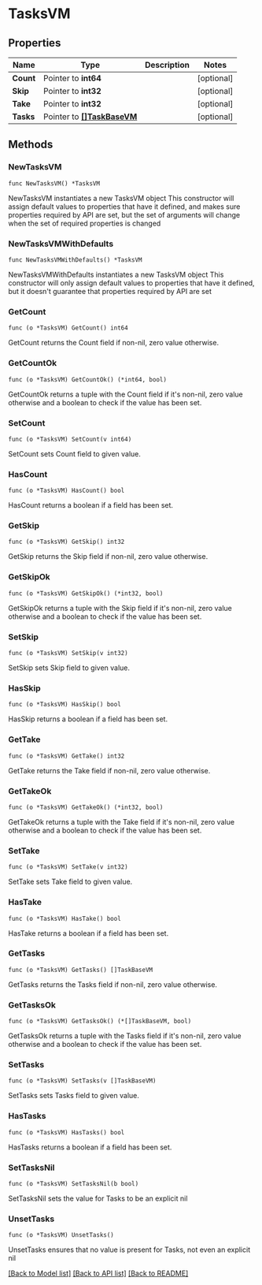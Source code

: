 # TasksVM

## Properties

Name | Type | Description | Notes
------------ | ------------- | ------------- | -------------
**Count** | Pointer to **int64** |  | [optional] 
**Skip** | Pointer to **int32** |  | [optional] 
**Take** | Pointer to **int32** |  | [optional] 
**Tasks** | Pointer to [**[]TaskBaseVM**](TaskBaseVM.md) |  | [optional] 

## Methods

### NewTasksVM

`func NewTasksVM() *TasksVM`

NewTasksVM instantiates a new TasksVM object
This constructor will assign default values to properties that have it defined,
and makes sure properties required by API are set, but the set of arguments
will change when the set of required properties is changed

### NewTasksVMWithDefaults

`func NewTasksVMWithDefaults() *TasksVM`

NewTasksVMWithDefaults instantiates a new TasksVM object
This constructor will only assign default values to properties that have it defined,
but it doesn't guarantee that properties required by API are set

### GetCount

`func (o *TasksVM) GetCount() int64`

GetCount returns the Count field if non-nil, zero value otherwise.

### GetCountOk

`func (o *TasksVM) GetCountOk() (*int64, bool)`

GetCountOk returns a tuple with the Count field if it's non-nil, zero value otherwise
and a boolean to check if the value has been set.

### SetCount

`func (o *TasksVM) SetCount(v int64)`

SetCount sets Count field to given value.

### HasCount

`func (o *TasksVM) HasCount() bool`

HasCount returns a boolean if a field has been set.

### GetSkip

`func (o *TasksVM) GetSkip() int32`

GetSkip returns the Skip field if non-nil, zero value otherwise.

### GetSkipOk

`func (o *TasksVM) GetSkipOk() (*int32, bool)`

GetSkipOk returns a tuple with the Skip field if it's non-nil, zero value otherwise
and a boolean to check if the value has been set.

### SetSkip

`func (o *TasksVM) SetSkip(v int32)`

SetSkip sets Skip field to given value.

### HasSkip

`func (o *TasksVM) HasSkip() bool`

HasSkip returns a boolean if a field has been set.

### GetTake

`func (o *TasksVM) GetTake() int32`

GetTake returns the Take field if non-nil, zero value otherwise.

### GetTakeOk

`func (o *TasksVM) GetTakeOk() (*int32, bool)`

GetTakeOk returns a tuple with the Take field if it's non-nil, zero value otherwise
and a boolean to check if the value has been set.

### SetTake

`func (o *TasksVM) SetTake(v int32)`

SetTake sets Take field to given value.

### HasTake

`func (o *TasksVM) HasTake() bool`

HasTake returns a boolean if a field has been set.

### GetTasks

`func (o *TasksVM) GetTasks() []TaskBaseVM`

GetTasks returns the Tasks field if non-nil, zero value otherwise.

### GetTasksOk

`func (o *TasksVM) GetTasksOk() (*[]TaskBaseVM, bool)`

GetTasksOk returns a tuple with the Tasks field if it's non-nil, zero value otherwise
and a boolean to check if the value has been set.

### SetTasks

`func (o *TasksVM) SetTasks(v []TaskBaseVM)`

SetTasks sets Tasks field to given value.

### HasTasks

`func (o *TasksVM) HasTasks() bool`

HasTasks returns a boolean if a field has been set.

### SetTasksNil

`func (o *TasksVM) SetTasksNil(b bool)`

 SetTasksNil sets the value for Tasks to be an explicit nil

### UnsetTasks
`func (o *TasksVM) UnsetTasks()`

UnsetTasks ensures that no value is present for Tasks, not even an explicit nil

[[Back to Model list]](../README.md#documentation-for-models) [[Back to API list]](../README.md#documentation-for-api-endpoints) [[Back to README]](../README.md)


